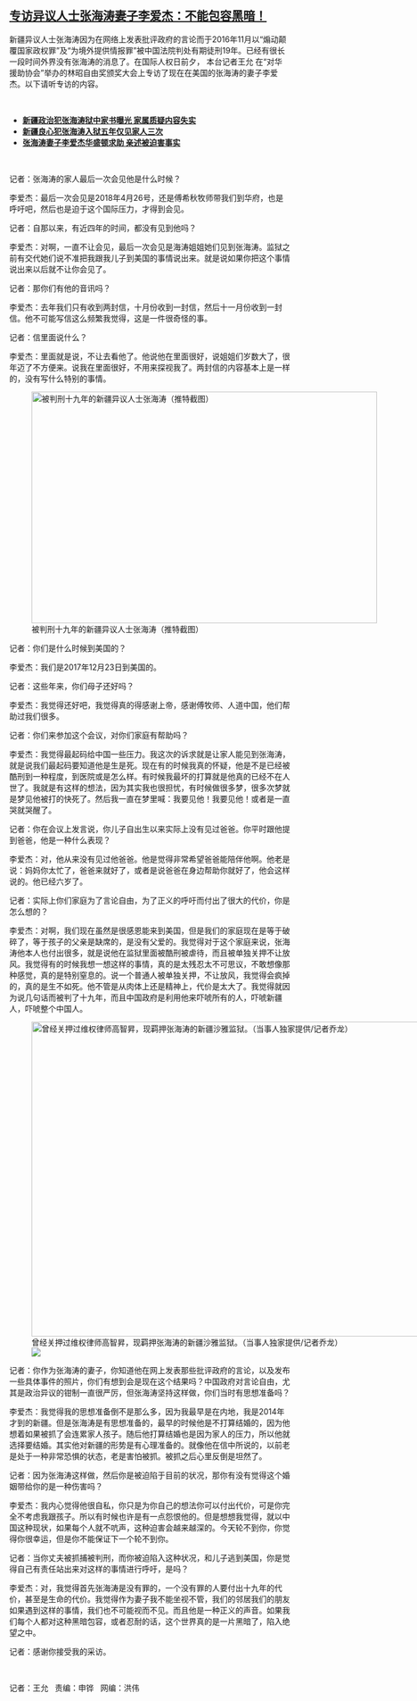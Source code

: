 <!--1639172939000-->
[专访异议人士张海涛妻子李爱杰：不能包容黑暗！](https://www.rfa.org/mandarin/yataibaodao/renquanfazhi/wy2-12102021163014.html)
------

<p></p><p>新疆异议人士张海涛因为在网络上发表批评政府的言论而于2016年11月以“煽动颠覆国家政权罪”及“为境外提供情报罪”被中国法院判处有期徒刑19年。<span>已经有很长一段时间外界没有张海涛的消息了。</span><span>在国际人权日前夕，</span> 本台记者王允 在“对华援助协会”举办的林昭自由奖颁奖大会上专访了现在在美国的张海涛的妻子李爱杰。以下请听专访的内容。</p><p><br/></p><ul><li><a href="https://www.rfa.org/mandarin/yataibaodao/shaoshuminzu/sc-01132021140129.html"><strong>新疆政治犯张海涛狱中家书曝光 家属质疑内容失实</strong></a></li><li><strong><a href="https://www.rfa.org/mandarin/yataibaodao/renquanfazhi/ql-07292020061301.html">新疆良心犯张海涛入狱五年仅见家人三次</a></strong></li><li><strong><a href="https://www.rfa.org/mandarin/duomeiti/tebiejiemu/zht-04132018115036.html">张海涛妻子李爱杰华盛顿求助 亲述被迫害事实</a></strong></li></ul><p><br/></p><p>记者：张海涛的家人最后一次会见他是什么时候？</p><p>李爱杰：最后一次会见是2018年4月26号，还是傅希秋牧师带我们到华府，也是呼吁吧，然后也是迫于这个国际压力，才得到会见。</p><p>记者：自那以来，有近四年的时间，都没有见到他吗？</p><p>李爱杰：对啊，一直不让会见，最后一次会见是海涛姐姐她们见到张海涛。监狱之前有交代她们说不准把我跟我儿子到美国的事情说出来。就是说如果你把这个事情说出来以后就不让你会见了。</p><p>记者：那你们有他的音讯吗？</p><p>李爱杰：去年我们只有收到两封信，十月份收到一封信，然后十一月份收到一封信。他不可能写信这么频繁我觉得，这是一件很奇怪的事。</p><p>记者：信里面说什么？</p><p>李爱杰：里面就是说，不让去看他了。他说他在里面很好，说姐姐们岁数大了，很年迈了不方便来。说我在里面很好，不用来探视我了。两封信的内容基本上是一样的，没有写什么特别的事情。</p><p><figure class="image-richtext image-inline captioned" style="width:620px;"><img alt="被判刑十九年的新疆异议人士张海涛（推特截图）" height="415" src="https://www.rfa.org/mandarin/yataibaodao/renquanfazhi/wy2-12102021163014.html/wy1210f.jpg/@@images/05ff76af-12f5-46d5-a722-775ab647ff29.jpeg" title="wy1210f.jpg" width="620"/><figcaption class="image-caption">被判刑十九年的新疆异议人士张海涛（推特截图）</figcaption><small></small></figure></p><p>记者：你们是什么时候到美国的？</p><p>李爱杰：我们是2017年12月23日到美国的。</p><p>记者：这些年来，你们母子还好吗？</p><p>李爱杰：我觉得还好吧，我觉得真的得感谢上帝，感谢傅牧师、人道中国，他们帮助过我们很多。</p><p>记者：你们来参加这个会议，对你们家庭有帮助吗？</p><p>李爱杰：我觉得最起码给中国一些压力。我这次的诉求就是让家人能见到张海涛，就是说我们最起码要知道他是生是死。现在有的时候我真的怀疑，他是不是已经被酷刑到一种程度，到医院或是怎么样。有时候我最坏的打算就是他真的已经不在人世了。我就是有这样的想法，因为其实我也很担忧，有时候做很多梦，很多次梦就是梦见他被打的快死了。然后我一直在梦里喊：我要见他！我要见他！或者是一直哭就哭醒了。</p><p>记者：你在会议上发言说，你儿子自出生以来实际上没有见过爸爸。你平时跟他提到爸爸，他是一种什么表现？</p><p>李爱杰：对，他从来没有见过他爸爸。他是觉得非常希望爸爸能陪伴他啊。他老是说：妈妈你太忙了，爸爸来就好了，或者是说爸爸在身边帮助你就好了，他会这样说的。他已经六岁了。</p><p>记者：实际上你们家庭为了言论自由，为了正义的呼吁而付出了很大的代价，你是怎么想的？</p><p>李爱杰：对啊，我们现在虽然是很感恩能来到美国，但是我们的家庭现在是等于破碎了，等于孩子的父亲是缺席的，是没有父爱的。我觉得对于这个家庭来说，张海涛他本人也付出很多，就是说他在监狱里面被酷刑被虐待，而且被单独关押不让放风。我觉得有的时候我想一想这样的事情，真的是太残忍太不可思议，不敢想像那种感觉，真的是特别窒息的。说一个普通人被单独关押，不让放风，我觉得会疯掉的，真的是生不如死。他不管是从肉体上还是精神上，代价是太大了。我觉得就因为说几句话而被判了十九年，而且中国政府是利用他来吓唬所有的人，吓唬新疆人，吓唬整个中国人。</p><p><figure class="image-richtext image-inline captioned" style="width:982px;"><img alt="曾经关押过维权律师高智昇，现羁押张海涛的新疆沙雅监狱。（当事人独家提供/记者乔龙）" height="564" src="https://www.rfa.org/mandarin/yataibaodao/renquanfazhi/wy2-12102021163014.html/wy1210h.jpg/@@images/cf8dec93-b159-4609-9901-847454dee6a8.jpeg" title="wy1210h.jpg" width="982"/><figcaption class="image-caption">曾经关押过维权律师高智昇，现羁押张海涛的新疆沙雅监狱。（当事人独家提供/记者乔龙）</figcaption><small></small><div id="zoomattribute"><a data-caption="曾经关押过维权律师高智昇，现羁押张海涛的新疆沙雅监狱。（当事人独家提供/记者乔龙）" data-fancybox="" href="https://www.rfa.org/mandarin/yataibaodao/renquanfazhi/wy2-12102021163014.html/wy1210h.jpg" id="single_image" title="曾经关押过维权律师高智昇，现羁押张海涛的新疆沙雅监狱。（当事人独家提供/记者乔龙）"><img src="/++plone++rfa-resources/img/icon-zoom.png"/></a></div></figure></p><p>记者：你作为张海涛的妻子，你知道他在网上发表那些批评政府的言论，以及发布一些具体事件的照片，你们有想到会是现在这个结果吗？中国政府对言论自由，尤其是政治异议的钳制一直很严厉，但张海涛坚持这样做，你们当时有思想准备吗？</p><p>李爱杰：我觉得我的思想准备倒不是那么多，因为我最早是在内地，我是2014年才到的新疆。但是张海涛是有思想准备的，最早的时候他是不打算结婚的，因为他想着如果被抓了会连累家人孩子。随后他打算结婚也是因为家人的压力，所以他就选择要结婚。其实他对新疆的形势是有心理准备的。就像他在信中所说的，以前老是处于一种非常恐惧的状态，老是害怕被抓。被抓之后心里反倒是坦然了。</p><p>记者：因为张海涛这样做，然后你是被迫陷于目前的状况，那你有没有觉得这个婚姻带给你的是一种伤害吗？</p><p>李爱杰：我内心觉得他很自私，你只是为你自己的想法你可以付出代价，可是你完全不考虑我跟孩子。所以有时候也许是有一点怨恨他的。但是想想我觉得，就以中国这种现状，如果每个人就不吭声，这种迫害会越来越深的。今天轮不到你，你觉得你很幸运，但是你不能保证下一个轮不到你。</p><p>记者：当你丈夫被抓捕被判刑，而你被迫陷入这种状况，和儿子逃到美国，你是觉得自己有责任站出来对这样的事情进行呼吁，是吗？</p><p>李爱杰：对，我觉得首先张海涛是没有罪的，一个没有罪的人要付出十九年的代价，甚至是生命的代价。我觉得作为妻子我不能坐视不管，我们的邻居我们的朋友如果遇到这样的事情，我们也不可能视而不见。而且他是一种正义的声音。如果我们每个人都对这种黑暗包容，或者忍耐的话，这个世界真的是一片黑暗了，陷入绝望之中。</p><p>记者：感谢你接受我的采访。</p><p><br/></p><p>记者：王允   责编：申铧   网编：洪伟</p>
